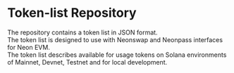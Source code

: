 # Token-list Repository

The repository contains a token list in JSON format.  
The token list is designed to use with Neonswap and Neonpass interfaces for Neon EVM.  
The token list describes available for usage tokens on Solana environments of Mainnet, Devnet, Testnet and for local development.  
